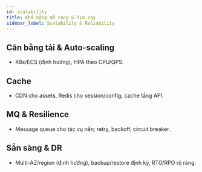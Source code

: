 ```yaml
---
id: scalability
title: Khả năng mở rộng & Tin cậy
sidebar_label: Scalability & Reliability
---
```


## Cân bằng tải & Auto-scaling

- K8s/ECS (định hướng), HPA theo CPU/QPS.

## Cache

- CDN cho assets, Redis cho session/config, cache tầng API.

## MQ & Resilience

- Message queue cho tác vụ nền; retry, backoff, circuit breaker.

## Sẵn sàng & DR

- Multi-AZ/region (định hướng), backup/restore định kỳ, RTO/RPO rõ ràng.

